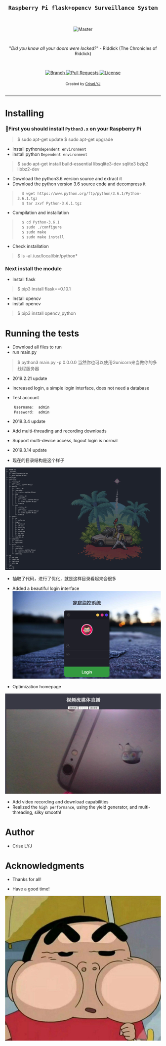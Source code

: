 <h2 align="center"><code>Raspberry Pi flask+opencv Surveillance System</code></h2>

<br>

<p align="center">
    <img src="https://github.com/CriseLYJ/flask-video-streaming-recorder/blob/master/img/main.jpg?raw=true" 
        alt="Master">
</p>

<br>

<p align="center">"<i>Did you know all your doors were locked?</i>" - Riddick (The Chronicles of Riddick)</p>

<br>

<p align="center">
  <a href="https://github.com/CriseLYJ/flask-video-streaming-recorder/tree/master">
    <img src="https://img.shields.io/badge/Branch-master-green.svg?longCache=true"
        alt="Branch">
  </a>
  <a href="https://github.com/CriseLYJ/flask-video-streaming-recorder/pulls">
    <img src="https://img.shields.io/badge/PRs-welcome-brightgreen.svg?longCache=true"
        alt="Pull Requests">
  </a>
  <a href="http://www.gnu.org/licenses/">
    <img src="https://img.shields.io/badge/License-GNU-blue.svg?longCache=true"
        alt="License">
  </a>
</p>

<div align="center">
  <sub>Created by
  <a href="https://criselyj.github.io/">CriseLYJ</a>
</div>

<br>

****

# Installing
### 🐍First you should install ``Python3.x`` on your Raspberry Pi

>   $ sudo  apt-get  update
>   $ sudo  apt-get  upgrade
	
    	
- Install python``dependent environment``
- install python ``Dependent environment``

>    $ sudo apt-get install build-essential libsqlite3-dev sqlite3 bzip2 libbz2-dev

    
- Download the python3.6 version source and extract it
- Download the python version 3.6 source code and decompress it

>    	$ wget https://www.python.org/ftp/python/3.6.1/Python-3.6.1.tgz
>    	$ tar zxvf Python-3.6.1.tgz
  	
- Compilation and installation

>	    $ cd Python-3.6.1
>	    $ sudo ./configure
>	    $ sudo make
>	    $ sudo make install
	    
- Check installation

> 	$ ls -al /usr/local/bin/python*


### Next install the module

- Install flask

> 	$ pip3 install flask==0.10.1
    	
- Install opencv
- install opencv

> $ pip3 install opencv_python
  
# Running the tests

- Download all files to run
- run main.py

> 	$ python3 main.py -p 0.0.0.0
> 当然你也可以使用Gunicorn来当做你的多线程服务器
    	
 - 2019.2.21 update

 - Increased login, a simple login interface, does not need a database
 
 - Test account
 ```
     Username:  admin
     Password:  admin
 ```
 - 2019.3.4 update
 - Add multi-threading and recording downloads
 - Support multi-device access, logout login is normal

 - 2019.3.14 update
 - 现在的目录结构是这个样子

 ![](./img/tree.png)
 
- 抽取了代码，进行了优化，就是这样目录看起来会很多
 
 - Added a beautiful login interface
 ![Alt text](./img/login.png)
 
 - Optimization homepage

 ![Alt text](./img/index.jpg)
 
 - Add video recording and download capabilities
 - Realized the ``high performance``, using the yield generator, and multi-threading, silky smooth!
 
# Author
- Crise LYJ
  
# Acknowledgments
- Thanks for all!

- Have a good time!

 ![Alt text](./img/hha.jpeg)
